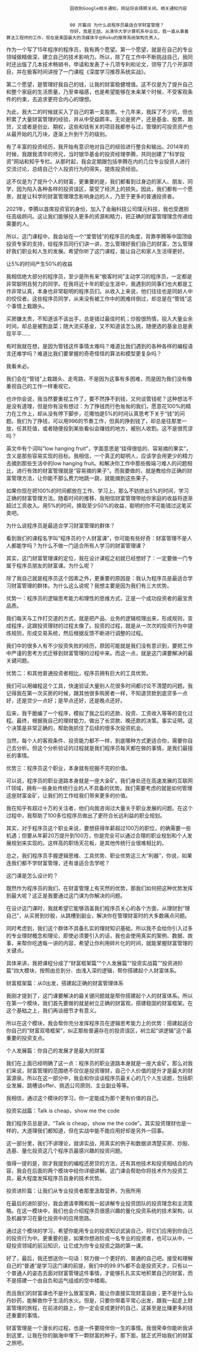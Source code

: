 
                            
                            因收到Google相关通知，网站将会择期关闭。相关通知内容
                            
                            
                            00 开篇词 为什么说程序员最适合学财富管理？
                            你好，我是王喆，从清华大学计算机系毕业后，我一直从事着算法工程师的工作，现在是美国最大的流媒体平台Roku的推荐系统架构负责人。

作为一个写了15年程序的程序员，我有两个愿望。第一个愿望，就是在自己的专业领域做精做深，建立自己的技术影响力。所以，除了在工作中不断挑战自己，我同时还出版了几本技术畅销书，申请和发表了十几项专利和论文，领导了几个开源项目，并在极客时间讲授了一门课程《深度学习推荐系统实战》。

第二个愿望，是管理好我自己的钱，让我的财富稳健增值。这不仅是为了提升自己和整个家庭的生活质量，乃至幸福感，也是希望能够在未来某个时候，不受客观条件的约束，去追求更符合内心的理想。

为此，我大二的时候就买入了自己的第一支股票。十几年来，我踩了不少坑，但也积累了大量财富管理的经验，并从中受益颇丰。无论是房产，还是基金、股票、期货，又或者是创业、期权，这些和钱有关的项目我都参与过，管理的可投资资产也从最开始的几万块，逐渐上升到千万的级别。

有了丰富的投资经历，我开始有意识地对自己的经验进行整合和输出。2014年的时候，我跟我清华的师兄，当时银华基金的投资经理李腾，共同创建了“科学投资”网站和知乎专栏。从那时起，我会定期跟包括李腾在内的几位专业投资人进行交流讨论，总结自己个人投资行为的得失，提炼投资经验。

这不仅是为了提升个人的财富，更重要的是，我们都看到过身边的家人、朋友、同学，因为陷入各种各样的投资误区，蒙受了经济上的损失。因此，我们都有一个愿景，就是让科学的财富管理理念影响身边的人，乃至于更多的普通投资者。

2021年，李腾以首席投资官的身份，加入了金融科技公司璞元科技，我也受邀担任高级顾问。这让我们能够投入更多的资源和精力，把正确的财富管理理念传递给需要的人。

所以，这门课程中，我会站在一个“爱管钱”的程序员的角度，背靠李腾等中国顶级投资专家的支持，给程序员同行们讲一讲，怎么管理好我们自己的财富，怎么管理好我们职业和人生的发展。希望你听了这门课程，能让自己和家人生活得更好。

让5%的时间产生50%的收益

我相信绝大部分的程序员，至少是所有来“极客时间”主动学习的程序员，一定都是非常聪明且努力的同学。在我将近十年的职业生涯中，我遇到的同事们也大都是工作非常认真，本身也非常聪明的程序员们。从收入上来说，他们往往也是同龄人中的佼佼者。这些程序员同学，从来没有被工作中的困难绊倒过，却总是在“管钱”这个事情上栽跟头。

买房嫌太贵，不知道该不该出手，总是错过最佳时机；炒股很热情，投入大量业余时间，却总是被割韭菜；随大流买基金，又不知道该怎么挑，随便选的基金总是表现平平……

有时我就在想，是因为管钱这件事情太难吗？难道比我们遇到的各种各样的编程语言还难学吗？难道比我们要掌握的奇奇怪怪的算法和模型更复杂吗？

我看未必。

我们会在“管钱”上栽跟头、走弯路，不是因为这事有多困难，而是因为我们没有像重视自己的工作一样重视它。

也许你会说，我当然要重视工作了，要不然挣不到钱，又何谈管钱呢？这种想法不是没有道理，但是你有没有想过：为了挣钱而行色匆匆的我们，愿意花100%的精力在工作上，却从没有停下脚步，花哪怕是5%的时间认真思考下关于“钱”的问题。我们为了挣钱，可以用996的节奏工作，但真的挣到钱了，却总是往那里一放，任其贬值，或者随便投到某些看似会赚钱的地方，被别人收割。这不是很荒谬吗？

英文中有个词叫“low hanging fruit”，字面意思是“挂得很低的、容易摘的果实”，含义是那些容易实现的目标。我相信，一个真正的聪明人，应该学会用更少的精力去摘到那些生活中的low hanging fruit。和解决你工作中那些极端刁难人的问题相比，进行有效的财富管理就是“容易摘的果子”。而我要做的，就是教给你正确的财富管理方法，让你能不那么费力地跳一跳，就能摘到这些果子。

如果你现在把100%的时间都放在工作、学习上，那么不妨挤出5%的时间，学习正确的财富管理方法。随着时间的推移，我相信财富管理带给你家庭的收益将逐渐超过工资收入。用5%的时间，换取至少50%的收益，聪明的你不可能错过这笔买卖吧。

为什么说程序员是最适合学习财富管理的群体？

看到我们的课程名字叫“程序员的个人财富课”，你可能有些好奇：财富管理不是人人都能学吗？为什么不做一门适合所有人学习的财富管理课？

其实，这门财富管理课的定位，我在设计课程之初就已经想好了：一定要做一门专属于程序员朋友的财富课。为什么呢？

除了我自己就是程序员这个因素之外，更重要的原因是：我认为程序员是最适合学习财富管理的群体。为什么这么说呢？我想主要是因为我们有三大优势。

优势一：程序员的逻辑思考能力和理性的思维方式，正是一个成功投资者的最宝贵品质。

我们每天与工作打交道的方式，就是把产品、业务的逻辑梳理出来，形成规则，变成程序，这跟投资理财的过程太像了。投资的过程，就是从一次次的投资行为中提炼规则，形成交易系统，然后根据反馈不断进行调整的过程。

我们中的很多人有不少投资失败的经历，原因可能就是我们没有意识到，要把工作中严谨的思考方式迁移到财富管理的过程中来。而这一点，就是这门课要解决的最关键问题。

优势二：和其他普通投资者相比，程序员拥有巨大的工具优势。

我们可以用编程这个工具，快速验证大量别人花很多时间都讨论不清楚的问题。我记得我在第一次买房的时候，跟其他很多购房者一样，不知道贷款到底贷多一点好，还是贷少一点好；是早点还好，还是晚点还好。

后来，我干脆编了一个程序，模拟了我之后的还款、投资、工资收入等等的变化过程。最终，根据我自己的理财能力，做出了长贷款、晚还款的决策。事实证明，这个决策是非常正确的，帮助我抓住了后续的很多次投资机会。

当然，每个人的客观条件、投资能力都不一样，到底哪种方式更适合你，需要你自己去分析。但这个分析验证的过程就是我们程序员每天都在做的事情，是我们最擅长的事情。

优势三：程序员这个职业，本身就有挖掘不完的价值。

可以说，程序员的职业道路本身就是一座大金矿。我们身处还在高速发展的互联网IT领域，拥有一些身处传统行业的人不具备的优势。我们需要考虑的就是如何管理这座财富金矿，让我们的工作给我们带来更多的价值。

我在知乎有超过十万的关注者，他们向我咨询过大量关于职业发展的问题。在这个过程中，我帮助了100多位程序员做出了更符合长远利益的职业规划。

其实，对于程序员这个职业来说，要想获得年薪超过100万的职位，的确需要一些机遇；但要从年薪20万提升到100万，你是完全可以通过合理的职业规划和个人发展规划来实现的。这样高的职场天花板，是其他传统行业很难相比的。

总之，我们程序员手握逻辑思维、工具优势、职业优势这三大“利器”，你说，如果连我们都不学财富管理，还有谁适合去学呢？

这门课是怎么设计的？

既然作为程序员的我们，在财富管理上有天然的优势，那我们如何把这种优势发挥到最大呢？这正是我要通过这门课为你解决的问题。

在设计这门课时，我就希望它能够涵盖我们程序员关心的各个方面，从理财到“理自己”，从买房到炒股，从跳槽到副业，解决你在管理财富时的大多数痛点问题。

同时考虑到，我们这个群体不具备扎实的理财知识基础，所以我不会给你引入过多的专业理财概念和理论，即使必须要引入的话，我也会使用真实的案例、数据、故事，来帮你吃透每一讲的内容，希望让你利用碎片化的时间，就能掌握财富管理的关键点。

具体来讲，我把课程分成了“财富框架篇”“个人发展篇”“投资实战篇”“投资进阶篇”四大模块，按照由总到分、由浅入深的逻辑，帮你搭建起个人财富体系。



财富框架篇：从0出发，搭建起正确的财富管理体系

我刚才提到了，这门课要解决的最关键问题就是帮你搭建起个人的财富体系。所以在第一个模块，我们首先要做的就是树立正确的财富观，搭建稳固的财富框架。在这个基础之上，我们再谈细节才有意义。

所以在这个模块，我会帮你充分发挥程序员在逻辑思考能力上的优势：搭建起适合你自己的“财富双塔框架”，纠正那些普遍存在的投资误区，树立起“讲逻辑”这个最重要的投资支点。

个人发展篇：你自己的发展才是最大的财富

我们在上面已经明确了这一点：程序员的职业道路本身就是一座大金矿。那么对我们来说，财富管理的范围绝不仅仅是投资理财，自己个人价值的提升才是最大的财富源泉。所以在这一部分中，我会和你谈谈程序员最关心的几个人生话题，包括职业发展、跳槽谈offer、挑选公司原则、主业副业等等。

我相信，通过这个模块的学习，你一定能成为那个更有价值的自己。

投资实战篇：Talk is cheap，show me the code

我们程序员总是讲，“Talk is cheap，show me the code”。其实投资理财也是一样的，大道理我们都知道，但在实战中能不能应用好却是另外一回事。

这一部分里，我们不讲理论，就讲实战，用真实的例子和数据讲清楚买房、炒股、选基、量化投资这几个程序员最感兴趣的投资问题。

值得一提的是，刚才我提到的编程还房贷的方法，还有其他技术和投资相结合的内容，我会在后面的两个模块中给你详细讲解。这门课会帮助你将技术作为投资工具，最大程度发挥程序员自身的技术优势。

投资进阶篇：让我们从专业投资者那里汲取营养，为我所用

在最后的进阶部分，我会邀请李腾和我一起讲解专业投资团队的投资理念和主流策略。在这一模块中，我们也会介绍程序员很感兴趣的量化投资系统的技术架构，以及机器学习在量化投资中的应用思路。

通过这个模块的学习，希望你能用专业的投资知识武装自己，将它们应用到你自己的投资行为中。更重要的是，如果你想进阶成一名专业的投资者，也可以从中，一窥投资领域的前沿知识，让它成为你专业投资之路的第一课。

好了，最后，我还想送你一句话：努力做一个更好的、普通的自己吧。接受和理解自己的“普通”是学习这门课的前提，我们中的99.9%都不会是投资天才，只有以一个普通人的姿态去面对财富管理这件事情，才能够扎扎实实地积累自己的财富，而不是搭建一个由自负和运气组成的空中楼阁。

而且我们的财富课也不是什么致富宝典，能让你直接实现财富自由；更不是什么仙丹妙药，能解救你于生活的水火。但是，只要你带着平常心出发，跟我一起走上财富管理的旅程，在前进的路上，你一定会变成更好的自己，这甚至是比赚更多的钱还重要的事情。

财富管理是一个漫长的过程，也是一件要陪伴你一生的事情。我很荣幸你能听我讲到这里，让我在你的脑海中埋下一颗财富的种子。那下面，就正式开始我们的财富之旅吧。

                        
                        
                            